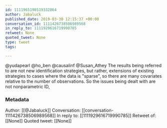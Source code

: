 ```yaml
---
id: 1111965198519332864
author: Jabaluck
published_date: 2019-03-30 12:15:37 +00:00
conversation_id: 1111426738506989568
in_reply_to: 1111929616719990785
retweet: None
quoted_tweet: None
type: tweet
tags:

---
```


@yudapearl @ho_ben @causalinf @Susan_Athey The results being referred to are not new identification strategies, but rather, extensions of existing strategies to cases where the data is "sparse", so there are many covariates relative to the number of observations. So the issues being dealt with are not nonparametric ID,

### Metadata

Author: [[@Jabaluck]]
Conversation: [[conversation-1111426738506989568]]
In reply to: [[1111929616719990785]]
Retweet of: [[None]]
Quoted tweet: [[None]]
